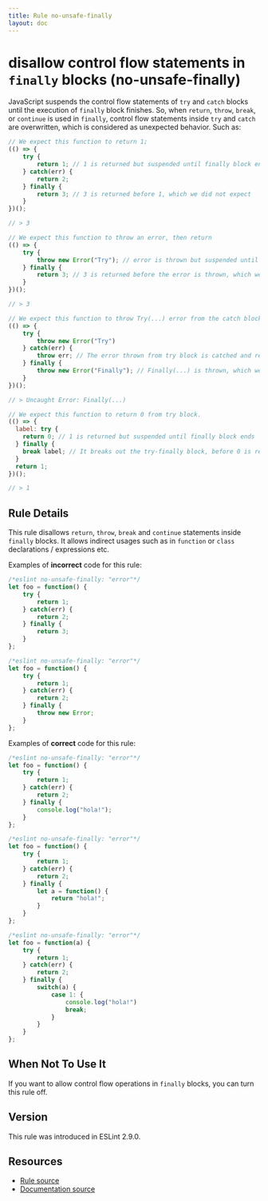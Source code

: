 ```yaml
---
title: Rule no-unsafe-finally
layout: doc
---
```

<!-- Note: No pull requests accepted for this file. See README.md in the root directory for details. -->

# disallow control flow statements in `finally` blocks (no-unsafe-finally)

JavaScript suspends the control flow statements of `try` and `catch` blocks until the execution of `finally` block finishes. So, when `return`, `throw`, `break`, or `continue` is used in `finally`, control flow statements inside `try` and `catch` are overwritten, which is considered as unexpected behavior. Such as:

```js
// We expect this function to return 1;
(() => {
    try {
        return 1; // 1 is returned but suspended until finally block ends
    } catch(err) {
        return 2;
    } finally {
        return 3; // 3 is returned before 1, which we did not expect
    }
})();

// > 3
```

```js
// We expect this function to throw an error, then return
(() => {
    try {
        throw new Error("Try"); // error is thrown but suspended until finally block ends
    } finally {
        return 3; // 3 is returned before the error is thrown, which we did not expect
    }
})();

// > 3
```

```js
// We expect this function to throw Try(...) error from the catch block
(() => {
    try {
        throw new Error("Try")
    } catch(err) {
        throw err; // The error thrown from try block is catched and rethrown
    } finally {
        throw new Error("Finally"); // Finally(...) is thrown, which we did not expect
    }
})();

// > Uncaught Error: Finally(...)
```

```js
// We expect this function to return 0 from try block.
(() => {
  label: try {
    return 0; // 1 is returned but suspended until finally block ends
  } finally {
    break label; // It breaks out the try-finally block, before 0 is returned.
  }
  return 1;
})();

// > 1
```

## Rule Details

This rule disallows `return`, `throw`, `break` and `continue` statements inside `finally` blocks. It allows indirect usages such as in `function` or `class` declarations / expressions etc.

Examples of **incorrect** code for this rule:

```js
/*eslint no-unsafe-finally: "error"*/
let foo = function() {
    try {
        return 1;
    } catch(err) {
        return 2;
    } finally {
        return 3;
    }
};
```

```js
/*eslint no-unsafe-finally: "error"*/
let foo = function() {
    try {
        return 1;
    } catch(err) {
        return 2;
    } finally {
        throw new Error;
    }
};
```

Examples of **correct** code for this rule:

```js
/*eslint no-unsafe-finally: "error"*/
let foo = function() {
    try {
        return 1;
    } catch(err) {
        return 2;
    } finally {
        console.log("hola!");
    }
};
```

```js
/*eslint no-unsafe-finally: "error"*/
let foo = function() {
    try {
        return 1;
    } catch(err) {
        return 2;
    } finally {
        let a = function() {
            return "hola!";
        }
    }
};
```

```js
/*eslint no-unsafe-finally: "error"*/
let foo = function(a) {
    try {
        return 1;
    } catch(err) {
        return 2;
    } finally {
        switch(a) {
            case 1: {
                console.log("hola!")
                break;
            }
        }
    }
};
```

## When Not To Use It

If you want to allow control flow operations in `finally` blocks, you can turn this rule off.

## Version

This rule was introduced in ESLint 2.9.0.

## Resources

* [Rule source](https://github.com/eslint/eslint/tree/master/lib/rules/no-unsafe-finally.js)
* [Documentation source](https://github.com/eslint/eslint/tree/master/docs/rules/no-unsafe-finally.md)

